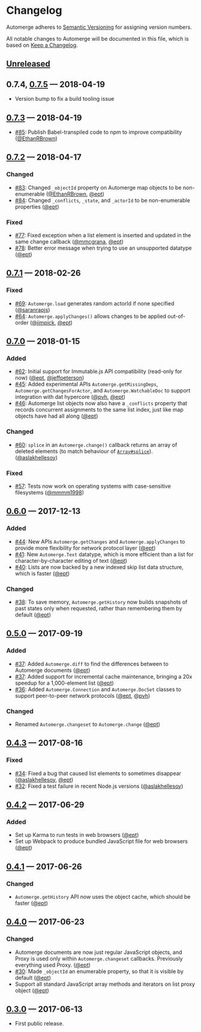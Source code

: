 # Changelog

Automerge adheres to [Semantic Versioning](http://semver.org/spec/v2.0.0.html) for assigning
version numbers.

All notable changes to Automerge will be documented in this file, which
is based on [Keep a Changelog](http://keepachangelog.com/en/1.0.0/).

## [Unreleased]

## 0.7.4, [0.7.5] — 2018-04-19

- Version bump to fix a build tooling issue

## [0.7.3] — 2018-04-19

- [#85]: Publish Babel-transpiled code to npm to improve compatibility ([@EthanRBrown])

## [0.7.2] — 2018-04-17

### Changed
- [#83]: Changed `_objectId` property on Automerge map objects to be non-enumerable ([@EthanRBrown], [@ept])
- [#84]: Changed `_conflicts`, `_state`, and `_actorId` to be non-enumerable properties ([@ept])

### Fixed
- [#77]: Fixed exception when a list element is inserted and updated in the same change callback
  ([@mmcgrana], [@ept])
- [#78]: Better error message when trying to use an unsupported datatype ([@ept])


## [0.7.1] — 2018-02-26

### Fixed
- [#69]: `Automerge.load` generates random actorId if none specified ([@saranrapjs])
- [#64]: `Automerge.applyChanges()` allows changes to be applied out-of-order ([@jimpick], [@ept])


## [0.7.0] — 2018-01-15

### Added
- [#62]: Initial support for Immutable.js API compatibility (read-only for now) ([@ept], [@jeffpeterson])
- [#45]: Added experimental APIs `Automerge.getMissingDeps`, `Automerge.getChangesForActor`, and
  `Automerge.WatchableDoc` to support integration with dat hypercore ([@pvh], [@ept])
- [#46]: Automerge list objects now also have a `_conflicts` property that records concurrent
  assignments to the same list index, just like map objects have had all along ([@ept])

### Changed
- [#60]: `splice` in an `Automerge.change()` callback returns an array of deleted elements (to match behaviour of
  [`Array#splice`](https://developer.mozilla.org/en-US/docs/Web/JavaScript/Reference/Global_Objects/Array/splice)).
  ([@aslakhellesoy])

### Fixed
- [#57]: Tests now work on operating systems with case-sensitive filesystems ([@mmmm1998])


## [0.6.0] — 2017-12-13

### Added
- [#44]: New APIs `Automerge.getChanges` and `Automerge.applyChanges` to provide more flexibility for
  network protocol layer ([@ept])
- [#41]: New `Automerge.Text` datatype, which is more efficient than a list for character-by-character
  editing of text ([@ept])
- [#40]: Lists are now backed by a new indexed skip list data structure, which is faster ([@ept])

### Changed
- [#38]: To save memory, `Automerge.getHistory` now builds snapshots of past states only when
  requested, rather than remembering them by default ([@ept])


## [0.5.0] — 2017-09-19

### Added
- [#37]: Added `Automerge.diff` to find the differences between to Automerge documents ([@ept])
- [#37]: Added support for incremental cache maintenance, bringing a 20x speedup for a 1,000-element list ([@ept])
- [#36]: Added `Automerge.Connection` and `Automerge.DocSet` classes to support peer-to-peer
  network protocols ([@ept], [@pvh])

### Changed
- Renamed `Automerge.changeset` to `Automerge.change` ([@ept])


## [0.4.3] — 2017-08-16

### Fixed
- [#34]: Fixed a bug that caused list elements to sometimes disappear ([@aslakhellesoy], [@ept])
- [#32]: Fixed a test failure in recent Node.js versions ([@aslakhellesoy])


## [0.4.2] — 2017-06-29

### Added
- Set up Karma to run tests in web browsers ([@ept])
- Set up Webpack to produce bundled JavaScript file for web browsers ([@ept])


## [0.4.1] — 2017-06-26

### Changed
- `Automerge.getHistory` API now uses the object cache, which should be faster ([@ept])


## [0.4.0] — 2017-06-23

### Changed
- Automerge documents are now just regular JavaScript objects, and Proxy is used only within
  `Automerge.changeset` callbacks. Previously everything used Proxy. ([@ept])
- [#30]: Made `_objectId` an enumerable property, so that it is visible by default ([@ept])
- Support all standard JavaScript array methods and iterators on list proxy object ([@ept])


## [0.3.0] — 2017-06-13

- First public release.


[Unreleased]: https://github.com/automerge/automerge/compare/v0.7.5...HEAD
[0.7.5]: https://github.com/automerge/automerge/compare/v0.7.3...v0.7.5
[0.7.3]: https://github.com/automerge/automerge/compare/v0.7.2...v0.7.3
[0.7.2]: https://github.com/automerge/automerge/compare/v0.7.1...v0.7.2
[0.7.1]: https://github.com/automerge/automerge/compare/v0.7.0...v0.7.1
[0.7.0]: https://github.com/automerge/automerge/compare/v0.6.0...v0.7.0
[0.6.0]: https://github.com/automerge/automerge/compare/v0.5.0...v0.6.0
[0.5.0]: https://github.com/automerge/automerge/compare/v0.4.3...v0.5.0
[0.4.3]: https://github.com/automerge/automerge/compare/v0.4.2...v0.4.3
[0.4.2]: https://github.com/automerge/automerge/compare/v0.4.1...v0.4.2
[0.4.1]: https://github.com/automerge/automerge/compare/v0.4.0...v0.4.2
[0.4.0]: https://github.com/automerge/automerge/compare/v0.3.0...v0.4.0
[0.3.0]: https://github.com/automerge/automerge/compare/v0.2.0...v0.3.0

[#85]: https://github.com/automerge/automerge/pull/85
[#84]: https://github.com/automerge/automerge/pull/84
[#83]: https://github.com/automerge/automerge/pull/83
[#78]: https://github.com/automerge/automerge/issues/78
[#77]: https://github.com/automerge/automerge/pull/77
[#69]: https://github.com/automerge/automerge/pull/69
[#64]: https://github.com/automerge/automerge/pull/64
[#62]: https://github.com/automerge/automerge/pull/62
[#60]: https://github.com/automerge/automerge/pull/60
[#57]: https://github.com/automerge/automerge/pull/57
[#46]: https://github.com/automerge/automerge/issues/46
[#45]: https://github.com/automerge/automerge/pull/45
[#44]: https://github.com/automerge/automerge/pull/44
[#41]: https://github.com/automerge/automerge/pull/41
[#40]: https://github.com/automerge/automerge/pull/40
[#38]: https://github.com/automerge/automerge/issues/38
[#37]: https://github.com/automerge/automerge/pull/37
[#36]: https://github.com/automerge/automerge/pull/36
[#34]: https://github.com/automerge/automerge/pull/34
[#32]: https://github.com/automerge/automerge/pull/32
[#30]: https://github.com/automerge/automerge/pull/30

[@aslakhellesoy]: https://github.com/aslakhellesoy
[@EthanRBrown]: https://github.com/EthanRBrown
[@jeffpeterson]: https://github.com/jeffpeterson
[@jimpick]: https://github.com/jimpick
[@ept]: https://github.com/ept
[@mmcgrana]: https://github.com/mmcgrana
[@mmmm1998]: https://github.com/mmmm1998
[@pvh]: https://github.com/pvh
[@saranrapjs]: https://github.com/saranrapjs

